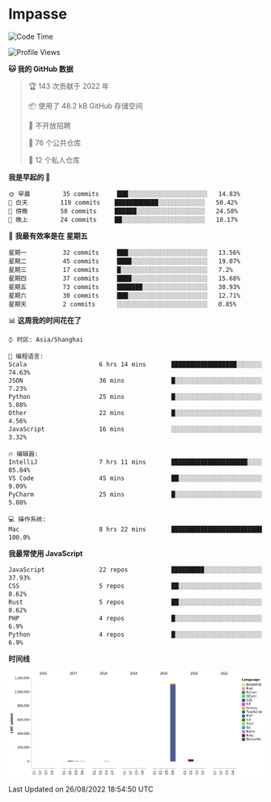 # Impasse

<!--START_SECTION:waka-->
![Code Time](http://img.shields.io/badge/Code%20Time-1%2C502%20hrs%2033%20mins-blue)

![Profile Views](http://img.shields.io/badge/%E4%B8%AA%E4%BA%BA%E8%B5%84%E6%96%99%E8%A7%82%E7%9C%8B%E6%AC%A1%E6%95%B0-0-blue)

**🐱 我的 GitHub 数据** 

> 🏆 143 次贡献于 2022 年
 > 
> 📦  使用了 48.2 kB GitHub 存储空间 
 > 
> 🚫 不开放招聘
 > 
> 📜 76 个公共仓库 
 > 
> 🔑 12 个私人仓库  
 > 
**我是早起的 🐤** 

```text
🌞 早晨         35 commits     ███░░░░░░░░░░░░░░░░░░░░░░   14.83% 
🌆 白天         119 commits    ████████████░░░░░░░░░░░░░   50.42% 
🌃 傍晚         58 commits     ██████░░░░░░░░░░░░░░░░░░░   24.58% 
🌙 晚上         24 commits     ██░░░░░░░░░░░░░░░░░░░░░░░   10.17%

```
📅 **我最有效率是在 星期五** 

```text
星期一          32 commits     ███░░░░░░░░░░░░░░░░░░░░░░   13.56% 
星期二          45 commits     ████░░░░░░░░░░░░░░░░░░░░░   19.07% 
星期三          17 commits     █░░░░░░░░░░░░░░░░░░░░░░░░   7.2% 
星期四          37 commits     ████░░░░░░░░░░░░░░░░░░░░░   15.68% 
星期五          73 commits     ███████░░░░░░░░░░░░░░░░░░   30.93% 
星期六          30 commits     ███░░░░░░░░░░░░░░░░░░░░░░   12.71% 
星期天          2 commits      ░░░░░░░░░░░░░░░░░░░░░░░░░   0.85%

```


📊 **这周我的时间花在了** 

```text
⌚︎ 时区: Asia/Shanghai

💬 编程语言: 
Scala                    6 hrs 14 mins       ██████████████████░░░░░░░   74.63% 
JSON                     36 mins             █░░░░░░░░░░░░░░░░░░░░░░░░   7.23% 
Python                   25 mins             █░░░░░░░░░░░░░░░░░░░░░░░░   5.08% 
Other                    22 mins             █░░░░░░░░░░░░░░░░░░░░░░░░   4.56% 
JavaScript               16 mins             ░░░░░░░░░░░░░░░░░░░░░░░░░   3.32%

🔥 编辑器: 
IntelliJ                 7 hrs 11 mins       █████████████████████░░░░   85.84% 
VS Code                  45 mins             ██░░░░░░░░░░░░░░░░░░░░░░░   9.09% 
PyCharm                  25 mins             █░░░░░░░░░░░░░░░░░░░░░░░░   5.08%

💻 操作系统: 
Mac                      8 hrs 22 mins       █████████████████████████   100.0%

```

**我最常使用 JavaScript** 

```text
JavaScript               22 repos            █████████░░░░░░░░░░░░░░░░   37.93% 
CSS                      5 repos             ██░░░░░░░░░░░░░░░░░░░░░░░   8.62% 
Rust                     5 repos             ██░░░░░░░░░░░░░░░░░░░░░░░   8.62% 
PHP                      4 repos             █░░░░░░░░░░░░░░░░░░░░░░░░   6.9% 
Python                   4 repos             █░░░░░░░░░░░░░░░░░░░░░░░░   6.9%

```


**时间线**

![Chart not found](https://raw.githubusercontent.com/impasse/impasse/master/charts/bar_graph.png) 


 Last Updated on 26/08/2022 18:54:50 UTC
<!--END_SECTION:waka-->
